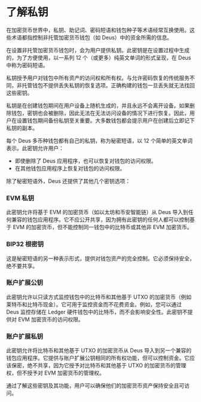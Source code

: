 # 了解私钥

在加密货币世界中，私钥、助记词、密码短语和钱包种子等术语经常互换使用。这些术语都指控制非托管加密货币钱包（如 Deus）中的资金所需的信息。

在设置非托管加密货币钱包时，会为用户提供私钥。此密钥是在设置过程中生成的，为了方便使用，以一系列 12 个（或更多）纯英文单词的形式呈现，在 Deus 中称为密码短语。

私钥授予用户对钱包中所有资产的访问权和所有权。与允许密码恢复的传统服务不同，非托管钱包不提供丢失私钥的恢复选项。正确构建的钱包一旦丢失就无法找回这些密钥。

私钥是在创建钱包期间在用户设备上随机生成的，并且永远不会离开设备。如果删除钱包，密钥也会被删除，因此无法在无法访问设备的情况下进行恢复。因此，用户在设置钱包期间备份私钥至关重要。大多数钱包都会提示用户在创建后立即记下私钥的副本。

每个 Deus 多币种钱包都有自己的私钥，称为秘密短语，以 12 个简单的英文单词表示。此密钥允许用户：

- 即使删除了 Deus 应用程序，也可以恢复对钱包的访问权限。
- 在其他钱包应用程序上恢复对钱包的访问权限。

除了秘密短语外，Deus 还提供了其他几个密钥选项：

### EVM 私钥

此密钥允许将基于 EVM 的加密货币（如以太坊和币安智能链）从 Deus 导入到任何兼容的钱包应用程序。它不应公开共享，因为拥有此密钥的任何人都可以控制基于 EVM 的加密货币，但不能控制同一钱包中的比特币或其他非 EVM 加密货币。

### BIP32 根密钥

这是秘密短语的另一种表示形式，提供对钱包资产的完全控制。它必须保持安全，绝不要共享。

### 账户扩展公钥

此密钥允许以只读方式监控钱包中的比特币和其他基于 UTXO 的加密货币（例如莱特币和比特币现金）。它可用于监控资金而不花费资金。例如，您可以通过 Deus 监控存储在 Ledger 硬件钱包中的比特币，而不会影响安全性。此密钥不提供对 EVM 加密货币的访问权限。

### 账户扩展私钥

此密钥允许将比特币和其他基于 UTXO 的加密货币从 Deus 导入到另一个兼容的钱包应用程序。它提供与账户扩展公钥相同的所有权功能，但可以控制资金。它应该保密，绝不共享，因为它授予对比特币和其他基于 UTXO 的加密货币的管理权，但不授予对 EVM 加密货币的管理权。

通过了解这些密钥及其功能，用户可以确保他们的加密货币资产保持安全且可访问。